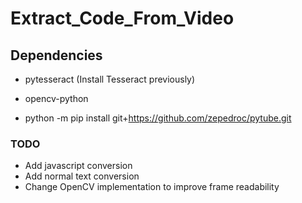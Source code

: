 # Extract_Code_From_Video

## Dependencies

- pytesseract (Install Tesseract previously)

- opencv-python

- python -m pip install git+https://github.com/zepedroc/pytube.git

### TODO

- Add javascript conversion
- Add normal text conversion
- Change OpenCV implementation to improve frame readability